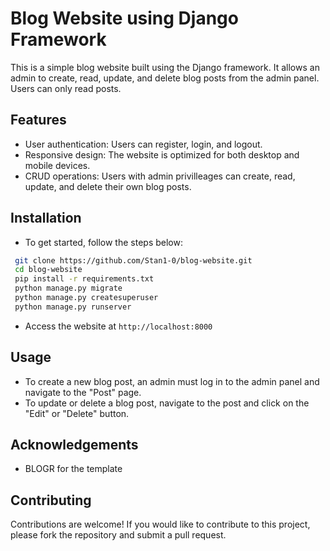 
# Blog Website using Django Framework
This is a simple blog website built using the Django framework. It allows an admin to create, read, update, and delete blog posts from the admin panel. Users can only read posts.

## Features
- User authentication: Users can register, login, and logout.
- Responsive design: The website is optimized for both desktop and mobile devices.
- CRUD operations: Users with admin privilleages can create, read, update, and delete their own blog posts.

## Installation
- To get started, follow the steps below:
``` bash
 git clone https://github.com/Stan1-0/blog-website.git
 cd blog-website
 pip install -r requirements.txt
 python manage.py migrate
 python manage.py createsuperuser
 python manage.py runserver
```

- Access the website at `http://localhost:8000`

## Usage
- To create a new blog post, an admin must log in to the admin panel and navigate to the "Post" page.
- To update or delete a blog post, navigate to the post and click on the "Edit" or "Delete" button.

## Acknowledgements
- BLOGR for the template

## Contributing
Contributions are welcome! If you would like to contribute to this project, please fork the repository and submit a pull request.
